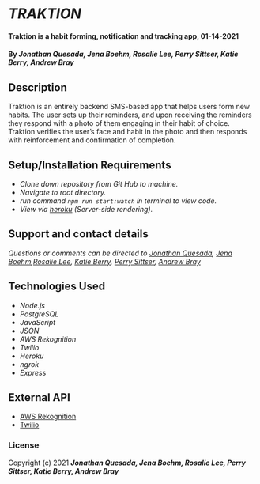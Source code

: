 # _TRAKTION_


#### Traktion is a habit forming, notification and tracking app, 01-14-2021

#### By _**Jonathan Quesada, Jena Boehm, Rosalie Lee, Perry Sittser, Katie Berry, Andrew Bray**_ 


## Description

Traktion is an entirely backend SMS-based app that helps users form new habits. The user sets up their reminders, and upon receiving the reminders they respond with a photo of them engaging in their habit of choice. Traktion verifies the user’s face and habit in the photo and then responds with reinforcement and confirmation of completion. 


## Setup/Installation Requirements

* _Clone down repository from Git Hub to machine._
* _Navigate to root directory._
* _run command `npm run start:watch` in terminal to view code._
* _View via [heroku](https://better-please-traction.herokuapp.com/) (Server-side rendering)._


## Support and contact details

_Questions or comments can be directed to [Jonathan Quesada](jonnythan.quesada@gmail.com), [Jena Boehm](boehmjena@gmail.com),[Rosalie Lee](rosalie337@gmail.com), [Katie Berry](katieberrym@gmail.com), [Perry Sittser](sittserp@gmail.com), [Andrew Bray](amichaelbray@gmail.com)_


## Technologies Used
* _Node.js_
* _PostgreSQL_
* _JavaScript_
* _JSON_
* _AWS Rekognition_
* _Twilio_
* _Heroku_
* _ngrok_
* _Express_


## External API

* [AWS Rekognition](https://docs.aws.amazon.com/rekognition/index.html)
* [Twilio](https://www.twilio.com/docs)


### License

Copyright (c) 2021 **_Jonathan Quesada, Jena Boehm, Rosalie Lee, Perry Sittser, Katie Berry, Andrew Bray_**
